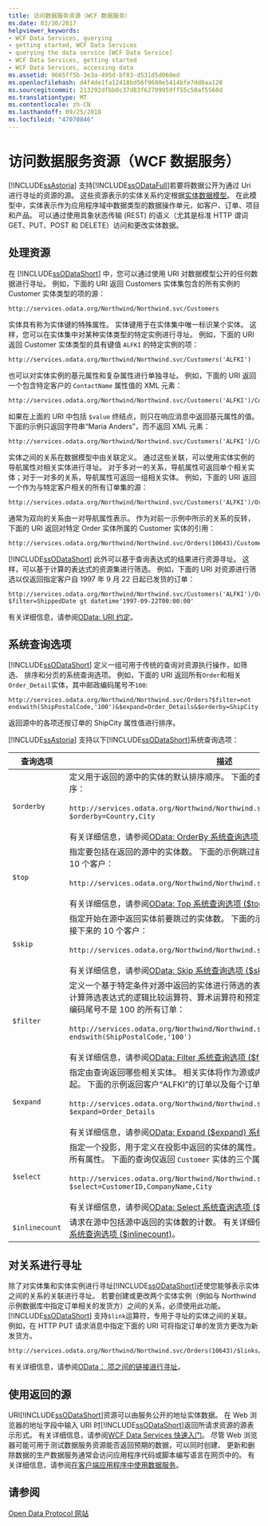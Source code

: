 ```yaml
---
title: 访问数据服务资源（WCF 数据服务）
ms.date: 03/30/2017
helpviewer_keywords:
- WCF Data Services, querying
- getting started, WCF Data Services
- querying the data service [WCF Data Service]
- WCF Data Services, getting started
- WCF Data Services, accessing data
ms.assetid: 9665ff5b-3e3a-495d-bf83-d531d5d060ed
ms.openlocfilehash: d4f4de1fa12418bd56f9680e5414bfe7dd0aa128
ms.sourcegitcommit: 213292dfbb0c37d83f62709959ff55c50af5560d
ms.translationtype: MT
ms.contentlocale: zh-CN
ms.lasthandoff: 09/25/2018
ms.locfileid: "47070846"
---
```

# <a name="accessing-data-service-resources-wcf-data-services"></a>访问数据服务资源（WCF 数据服务）
[!INCLUDE[ssAstoria](../../../../includes/ssastoria-md.md)] 支持[!INCLUDE[ssODataFull](../../../../includes/ssodatafull-md.md)]若要将数据公开为通过 Uri 进行寻址的资源的源。 这些资源表示的实体关系约定根据[实体数据模型](../../../../docs/framework/data/adonet/entity-data-model.md)。 在此模型中，实体表示作为应用程序域中数据类型的数据操作单元，如客户、订单、项目和产品。 可以通过使用具象状态传输 (REST) 的语义（尤其是标准 HTTP 谓词 GET、PUT、POST 和 DELETE）访问和更改实体数据。  
  
## <a name="addressing-resources"></a>处理资源  
 在 [!INCLUDE[ssODataShort](../../../../includes/ssodatashort-md.md)] 中，您可以通过使用 URI 对数据模型公开的任何数据进行寻址。 例如，下面的 URI 返回 Customers 实体集包含的所有实例的 Customer 实体类型的项的源：  
  
```  
http://services.odata.org/Northwind/Northwind.svc/Customers  
```  
  
 实体具有称为实体键的特殊属性。 实体键用于在实体集中唯一标识某个实体。 这样，您可以在实体集中对某种实体类型的特定实例进行寻址。 例如，下面的 URI 返回 Customer 实体类型的具有键值 `ALFKI` 的特定实例的项：  
  
```  
http://services.odata.org/Northwind/Northwind.svc/Customers('ALFKI')  
```  
  
 也可以对实体实例的基元属性和复杂属性进行单独寻址。 例如，下面的 URI 返回一个包含特定客户的 `ContactName` 属性值的 XML 元素：  
  
```  
http://services.odata.org/Northwind/Northwind.svc/Customers('ALFKI')/ContactName  
```  
  
 如果在上面的 URI 中包括 `$value` 终结点，则只在响应消息中返回基元属性的值。 下面的示例只返回字符串“Maria Anders”，而不返回 XML 元素：  
  
```  
http://services.odata.org/Northwind/Northwind.svc/Customers('ALFKI')/ContactName/$value  
```  
  
 实体之间的关系在数据模型中由关联定义。 通过这些关联，可以使用实体实例的导航属性对相关实体进行寻址。 对于多对一的关系，导航属性可返回单个相关实体；对于一对多的关系，导航属性可返回一组相关实体。 例如，下面的 URI 返回一个作为与特定客户相关的所有订单集的源：  
  
```  
http://services.odata.org/Northwind/Northwind.svc/Customers('ALFKI')/Orders  
```  
  
 通常为双向的关系由一对导航属性表示。 作为对前一示例中所示的关系的反转，下面的 URI 返回对特定 Order 实体所属的 Customer 实体的引用：  
  
```  
http://services.odata.org/Northwind/Northwind.svc/Orders(10643)/Customer  
```  
  
 [!INCLUDE[ssODataShort](../../../../includes/ssodatashort-md.md)] 此外可以基于查询表达式的结果进行资源寻址。 这样，可以基于计算的表达式的资源集进行筛选。 例如，下面的 URI 对资源进行筛选以仅返回指定客户自 1997 年 9 月 22 日起已发货的订单：  
  
```  
http://services.odata.org/Northwind/Northwind.svc/Customers('ALFKI')/Orders?$filter=ShippedDate gt datetime'1997-09-22T00:00:00'  
```  
  
 有关详细信息，请参阅[OData: URI 约定](https://go.microsoft.com/fwlink/?LinkId=185564)。  
  
## <a name="system-query-options"></a>系统查询选项  
 [!INCLUDE[ssODataShort](../../../../includes/ssodatashort-md.md)] 定义一组可用于传统的查询对资源执行操作，如筛选、 排序和分页的系统查询选项。 例如，下面的 URI 返回所有`Order`和相关`Order_Detail`实体，其中邮政编码尾号不`100`:  
  
```  
http://services.odata.org/Northwind/Northwind.svc/Orders?$filter=not endswith(ShipPostalCode,'100')&$expand=Order_Details&$orderby=ShipCity  
```  
  
 返回源中的各项还按订单的 ShipCity 属性值进行排序。  
  
 [!INCLUDE[ssAstoria](../../../../includes/ssastoria-md.md)] 支持以下[!INCLUDE[ssODataShort](../../../../includes/ssodatashort-md.md)]系统查询选项：  
  
|查询选项|描述|  
|------------------|-----------------|  
|`$orderby`|定义用于返回的源中的实体的默认排序顺序。 下面的查询按市/县对返回的客户源进行排序：<br /><br /> `http://services.odata.org/Northwind/Northwind.svc/Customers?$orderby=Country,City`<br /><br /> 有关详细信息，请参阅[OData: OrderBy 系统查询选项 ($orderby)](https://go.microsoft.com/fwlink/?LinkId=186968)。|  
|`$top`|指定要包括在返回的源中的实体数。 下面的示例跳过前 10 个客户，然后返回接下来的 10 个客户：<br /><br /> `http://services.odata.org/Northwind/Northwind.svc/Customers?$skip=10&$top=10`<br /><br /> 有关详细信息，请参阅[OData: Top 系统查询选项 ($top)](https://go.microsoft.com/fwlink/?LinkId=186969)。|  
|`$skip`|指定开始在源中返回实体前要跳过的实体数。 下面的示例跳过前 10 个客户，然后返回接下来的 10 个客户：<br /><br /> `http://services.odata.org/Northwind/Northwind.svc/Customers?$skip=10&$top=10`<br /><br /> 有关详细信息，请参阅[OData: Skip 系统查询选项 ($skip)](https://go.microsoft.com/fwlink/?LinkId=186971)。|  
|`$filter`|定义一个基于特定条件对源中返回的实体进行筛选的表达式。 此查询选项支持一组用于计算筛选表达式的逻辑比较运算符、算术运算符和预定义查询函数。 下面示例返回邮政编码尾号不是 100 的所有订单：<br /><br /> `http://services.odata.org/Northwind/Northwind.svc/Orders?$filter=not endswith(ShipPostalCode,'100')`<br /><br /> 有关详细信息，请参阅[OData: Filter 系统查询选项 ($filter)](https://go.microsoft.com/fwlink/?LinkId=186972)。|  
|`$expand`|指定由查询返回哪些相关实体。 相关实体将作为源或内联项与查询返回的实体包含在一起。 下面的示例返回客户“ALFKI”的订单以及每个订单的项目详细信息：<br /><br /> `http://services.odata.org/Northwind/Northwind.svc/Customers('ALFKI')/Orders?$expand=Order_Details`<br /><br /> 有关详细信息，请参阅[OData: Expand ($expand) 系统查询选项](https://go.microsoft.com/fwlink/?LinkId=186973)。|  
|`$select`|指定一个投影，用于定义在投影中返回的实体的属性。 默认情况下，在源中返回实体的所有属性。 下面的查询仅返回 `Customer` 实体的三个属性：<br /><br /> `http://services.odata.org/Northwind/Northwind.svc/Customers?$select=CustomerID,CompanyName,City`<br /><br /> 有关详细信息，请参阅[OData: Select 系统查询选项 ($select)](https://go.microsoft.com/fwlink/?LinkID=186076)。|  
|`$inlinecount`|请求在源中包括源中返回的实体数的计数。 有关详细信息，请参阅[OData: Inlinecount 系统查询选项 ($inlinecount)](https://go.microsoft.com/fwlink/?LinkId=186975)。|  
  
## <a name="addressing-relationships"></a>对关系进行寻址  
 除了对实体集和实体实例进行寻址[!INCLUDE[ssODataShort](../../../../includes/ssodatashort-md.md)]还使您能够表示实体之间的关系的关联进行寻址。 若要创建或更改两个实体实例（例如与 Northwind 示例数据库中指定订单相关的发货方）之间的关系，必须使用此功能。 [!INCLUDE[ssODataShort](../../../../includes/ssodatashort-md.md)] 支持`$link`运算符，专用于寻址的实体之间的关联。 例如，在 HTTP PUT 请求消息中指定下面的 URI 可将指定订单的发货方更改为新发货方。  
  
```  
http://services.odata.org/Northwind/Northwind.svc/Orders(10643)/$links/Shipper  
```  
  
 有关详细信息，请参阅[OData： 项之间的链接进行寻址](https://go.microsoft.com/fwlink/?LinkId=187351)。  
  
## <a name="consuming-the-returned-feed"></a>使用返回的源  
 URI[!INCLUDE[ssODataShort](../../../../includes/ssodatashort-md.md)]资源可以由服务公开的地址实体数据。 在 Web 浏览器的地址字段中输入 URI 时[!INCLUDE[ssODataShort](../../../../includes/ssodatashort-md.md)]返回所请求资源的源表示形式。 有关详细信息，请参阅[WCF Data Services 快速入门](../../../../docs/framework/data/wcf/quickstart-wcf-data-services.md)。 尽管 Web 浏览器可能可用于测试数据服务资源能否返回预期的数据，可以同时创建、 更新和删除数据的生产数据服务通常会访问应用程序代码或脚本编写语言在网页中的。 有关详细信息，请参阅[在客户端应用程序中使用数据服务](../../../../docs/framework/data/wcf/using-a-data-service-in-a-client-application-wcf-data-services.md)。  
  
## <a name="see-also"></a>请参阅  
 [Open Data Protocol 网站](https://go.microsoft.com/fwlink/?LinkID=182204)

